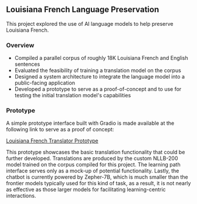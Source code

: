 ## Louisiana French Language Preservation
This project explored the use of AI language models to help preserve Louisiana French.

### Overview
- Compiled a parallel corpus of roughly 18K Louisiana French and English sentences
- Evaluated the feasibility of training a translation model on the corpus
- Designed a system architecture to integrate the language model into a public-facing application
- Developed a prototype to serve as a proof-of-concept and to use for testing the initial translation model's capabilities

### Prototype
A simple prototype interface built with Gradio is made available at the following link to serve as a proof of concept:

[Louisiana French Translator Prototype](https://huggingface.co/spaces/c-walls/Louisiana-French)

This prototype showcases the basic translation functionality that could be further developed. Translations are produced by the custom NLLB-200 model trained on the corpus compiled for this project. The learning path interface serves only as a mock-up of potential functionality. Lastly, the chatbot is currently powered by Zepher-7B, which is much smaller than the frontier models typically used for this kind of task, as a result, it is not nearly as effective as those larger models for facilitating learning-centric interactions.
